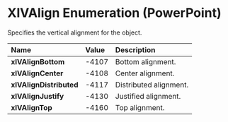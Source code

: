 
# XlVAlign Enumeration (PowerPoint)

Specifies the vertical alignment for the object.



|**Name**|**Value**|**Description**|
|:-----|:-----|:-----|
|**xlVAlignBottom**|-4107|Bottom alignment.|
|**xlVAlignCenter**|-4108|Center alignment.|
|**xlVAlignDistributed**|-4117|Distributed alignment.|
|**xlVAlignJustify**|-4130|Justified alignment.|
|**xlVAlignTop**|-4160|Top alignment.|
